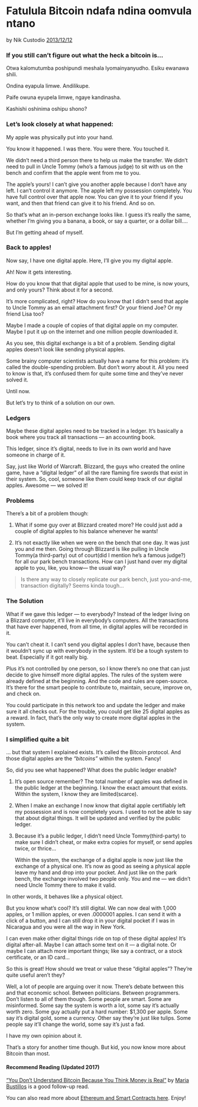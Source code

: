# Fatulula Bitcoin ndafa ndina oomvula ntano

by Nik Custodio [2013/12/12](https://www.freecodecamp.org/news/explain-bitcoin-like-im-five-73b4257ac833/)

### If you still can’t figure out what the heck a bitcoin is…

Otwa kalomutumba poshipundi meshala lyomainyanyudho. Esiku ewanawa shili.

Ondina eyapula limwe. Andilikupe.

Paife owuna eyupela limwe, ngaye kandinasha.

Kashishi oshinima oshipu shono?

### Let’s look closely at what happened:

My apple was physically put into your hand.

You know it happened. I was there. You were there. You touched it.

We didn’t need a third person there to help us make the transfer. We didn’t need to pull in Uncle Tommy (who’s a famous judge) to sit with us on the bench and confirm that the apple went from me to you.

The apple’s yours! I can’t give you another apple because I don’t have any left. I can’t control it anymore. The apple left my possession completely. You have full control over that apple now. You can give it to your friend if you want, and then that friend can give it to his friend. And so on.

So that’s what an in-person exchange looks like. I guess it’s really the same, whether I’m giving you a banana, a book, or say a quarter, or a dollar bill….

But I’m getting ahead of myself.

### Back to apples!

Now say, I have one digital apple. Here, I’ll give you my digital apple.

Ah! Now it gets interesting.

How do you know that that digital apple that used to be mine, is now yours, and only yours? Think about it for a second.

It’s more complicated, right? How do you know that I didn’t send that apple to Uncle Tommy as an email attachment first? Or your friend Joe? Or my friend Lisa too?

Maybe I made a couple of copies of that digital apple on my computer. Maybe I put it up on the internet and one million people downloaded it.

As you see, this digital exchange is a bit of a problem. Sending digital apples doesn’t look like sending physical apples.

Some brainy computer scientists actually have a name for this problem: it’s called the double-spending problem. But don’t worry about it. All you need to know is that, it’s confused them for quite some time and they’ve never solved it.

Until now.

But let’s try to think of a solution on our own.

### Ledgers

Maybe these digital apples need to be tracked in a ledger. It’s basically a book where you track all transactions — an accounting book.

This ledger, since it’s digital, needs to live in its own world and have someone in charge of it.

Say, just like World of Warcraft. Blizzard, the guys who created the online game, have a “digital ledger” of all the rare flaming fire swords that exist in their system. So, cool, someone like them could keep track of our digital apples. Awesome — we solved it!

### Problems

There’s a bit of a problem though:

1) What if some guy over at Blizzard created more? He could just add a couple of digital apples to his balance whenever he wants!

2) It’s not exactly like when we were on the bench that one day. It was just you and me then. Going through Blizzard is like pulling in Uncle Tommy(a third-party) out of court(did I mention he’s a famous judge?) for all our park bench transactions. How can I just hand over my digital apple to you, like, you know— the usual way?

> Is there any way to closely replicate our park bench, just you-and-me, transaction digitally? Seems kinda tough…

### The Solution

What if we gave this ledger — to everybody? Instead of the ledger living on a Blizzard computer, it’ll live in everybody’s computers. All the transactions that have ever happened, from all time, in digital apples will be recorded in it.

You can’t cheat it. I can’t send you digital apples I don’t have, because then it wouldn’t sync up with everybody in the system. It’d be a tough system to beat. Especially if it got really big.

Plus it’s not controlled by one person, so I know there’s no one that can just decide to give himself more digital apples. The rules of the system were already defined at the beginning. And the code and rules are open-source. It’s there for the smart people to contribute to, maintain, secure, improve on, and check on.

You could participate in this network too and update the ledger and make sure it all checks out. For the trouble, you could get like 25 digital apples as a reward. In fact, that’s the only way to create more digital apples in the system.

### I simplified quite a bit

… but that system I explained exists. It’s called the Bitcoin protocol. And those digital apples are the *“bitcoins”* within the system. Fancy!

So, did you see what happened? What does the public ledger enable?

1) It’s open source remember? The total number of apples was defined in the public ledger at the beginning. I know the exact amount that exists. Within the system, I know they are limited(scarce).

2) When I make an exchange I now know that digital apple certifiably left my possession and is now completely yours. I used to not be able to say that about digital things. It will be updated and verified by the public ledger.

3) Because it’s a public ledger, I didn’t need Uncle Tommy(third-party) to make sure I didn’t cheat, or make extra copies for myself, or send apples twice, or thrice…

    Within the system, the exchange of a digital apple is now just like the exchange of a physical one. It’s now as good as seeing a physical apple leave my hand and drop into your pocket. And just like on the park bench, the exchange involved two people only. You and me — we didn’t need Uncle Tommy there to make it valid.

In other words, it behaves like a physical object.

But you know what’s cool? It’s still digital. We can now deal with 1,000 apples, or 1 million apples, or even .0000001 apples. I can send it with a click of a button, and I can still drop it in your digital pocket if I was in Nicaragua and you were all the way in New York.

I can even make other digital things ride on top of these digital apples! It’s digital after-all. Maybe I can attach some text on it — a digital note. Or maybe I can attach more important things; like say a contract, or a stock certificate, or an ID card…

So this is great! How should we treat or value these “digital apples”? They’re quite useful aren’t they?

Well, a lot of people are arguing over it now. There’s debate between this and that economic school. Between politicians. Between programmers. Don’t listen to all of them though. Some people are smart. Some are misinformed. Some say the system is worth a lot, some say it’s actually worth zero. Some guy actually put a hard number: $1,300 per apple. Some say it’s digital gold, some a currency. Other say they’re just like tulips. Some people say it’ll change the world, some say it’s just a fad.

I have my own opinion about it.

That’s a story for another time though. But kid, you now know more about Bitcoin than most.

#### Recommend Reading (Updated 2017)

[“You Don’t Understand Bitcoin Because You Think Money is Real”](https://medium.com/@mariabustillos/you-dont-understand-bitcoin-because-you-think-money-is-real-5aef45b8e952?source=linkShare-2d6f142ff3cc-1512362100) by [Maria Bustillos](https://www.freecodecamp.org/news/explain-bitcoin-like-im-five-73b4257ac833/undefined) is a good follow-up read.

You can also read more about [Ethereum and Smart Contracts here](https://medium.freecodecamp.org/smart-contracts-for-dummies-a1ba1e0b9575?source=linkShare-2d6f142ff3cc-1512086124). Enjoy!